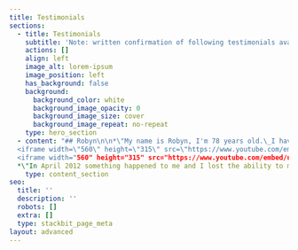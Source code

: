 ```yaml
---
title: Testimonials
sections:
  - title: Testimonials
    subtitle: 'Note: written confirmation of following testimonials available'
    actions: []
    align: left
    image_alt: lorem-ipsum
    image_position: left
    has_background: false
    background:
      background_color: white
      background_image_opacity: 0
      background_image_size: cover
      background_image_repeat: no-repeat
    type: hero_section
  - content: "## Robyn\n\n*\"My name is Robyn, I'm 78 years old.\_I have  had 2 knee replacements, within the last 18 months. My bone structure throughout my body has deteriorated\_so badly, it is inoperable causing constant back pain. I have lost 4 inches (100mm)\_ in height. The pain has become so intense, I really didn't want to live anymore, I had given up wanting to live, and then I met David and decided to have his treatment. With only one treatment, all the pain I was experiencing, disappeared, and hasn't come back. I have given up my walker, and I can honestly feel my body healing. I\_would like to go back to riding horses, and, according to David , that is very possible given time.\"*\n\nRobyn - 23/01/2017\n\n## &#xA;John Ross\n\n*\"I\_\_was diagnosed with an aggressive prostrate cancer in Dec 2012, I underwent treatment from Auckland Hospital which finished in mid Sept. I was\_continuously\_tired, no energy-lethargic, really bad headaches and visiting the toilet up to 35 times\_plus per day,\_ this was\_interrupting\_my sleep big time.\nAfter just 4 visits to David I felt like I'd got my \"Life\" back, tiredness gone, toilet visits drastically reduced, Headaches gone, energy back, sleeping well.*\\\n*My overall body feeling of wellness-feeling good had returned.*\\\n*I was asked by the cancer doctor to do some follow up tests in March 13. which I did , they called me back for the results, they said I was all clear of any cancer. This I already knew !*\\\n*I continued to see David once or twice a month. I am am eternally grateful to David and\_definitely\_recommend his\_Therapy\_/ Healing to any person.\"*\n\nJohn Ross - 17/07/2013\n\n## &#xA;Jennifer\n\n<iframe width=\"560\" height=\"315\" src=\"https://www.youtube.com/embed/NBulU1IBuZw\" title=\"YouTube video player\" frameborder=\"0\" allow=\"accelerometer; autoplay; clipboard-write; encrypted-media; gyroscope; picture-in-picture\" allowfullscreen></iframe>\n\n
  <iframe width=\"560\" height=\"315\" src=\"https://www.youtube.com/embed/Jlb-yfF6hYk\" title=\"YouTube video player\" frameborder=\"0\" allow=\"accelerometer; autoplay; clipboard-write; encrypted-media; gyroscope; picture-in-picture\" allowfullscreen></iframe>\n\n
  <iframe width="560" height="315" src="https://www.youtube.com/embed/uyZXDrnt-1g" title="YouTube video player" frameborder="0" allow="accelerometer; autoplay; clipboard-write; encrypted-media; gyroscope; picture-in-picture" allowfullscreen></iframe>\n\n
  *\"In April 2012 something happened to me and I lost the ability to move the right side of my body. I was very shaky, trembling right hand, arm jolting from the shoulder, trembling right hand. Could not put index finger to nose or out to front. Finger would shake and\_therefore finger would go either side of my nose when trying to touch it. Also putting one finger at a time to meet with thumb. Fingers were shaking too much for them to meet.I was unable to open and shut hand because of pain. Could not clasp. No strength. Could not use hand.My speech was shaky and broken and was having trouble getting words out. I could not have a conversation. My cheek was twitching uncontrollably.\_\\**\n\n*After 4 months the doctors came to the \_conclusion I was suffering from Rassmaston syndrome and I would be suffering with this problem for the rest of my life. My Mum had been to David 23 years previous because she had asthma, which David healed. Thank God she managed to track him down and he was still doing his healing.*\n\n*On the first treatment with David my movement on my right side\_improved out of sight. Also my speech improved and has done so with each treatment I have had.*\n\n*I can now lead a normal life.\"*\n\nJennifer - 2012\n\n## &#xA;Neal\n\n\"*Hi my name is Neal...  \nWhen I came to Dave I had been diagnosed with clinical depression.\_ Dave was a customer of the company I worked for and we had talked about his healing abilities in the past when he knew about previous physical injuries of mine, but I did not believe he could have a machine (\"Rosemary\") that could fix these so did not partake in his claims of healing.  \nWhen he came into work one day I told him I had just been prescribed some anti-depressants and was on about day 3 of taking these, my boss had to be informed of this as the side effects would affect how I was at work and I was concerned for my job in the future.  \nI eventually caved in and visited Dave's treatment room. I simply could not believe how different I felt after that visit and for the first time in 3 months I.felt like socialising again and felt like a brand new person.  \nI threw away the anti-depression pills and in fact have not taken any prescription drugs, ie. antibiotics, since. Dave literally changed and probably saved my life.  \nThis sounds dramatical, but if you have ever suffered from genuine depression you will know that suicide is a real possibility.*\n\n*Thanks Dave you saved my life...*\"\n\n## Suzi\n\n*\"My name is Suzi, I came from Fiji to live in NZ, 25 years ago. I'm a Fiji Indian female. I heard of Dave from one of my friends who said he was doing amazing things. My main problems were :*\n\n*   *Insomnia - couldn't sleep*\n\n*   *sore joints*\n\n*   *back problem*\n\n*   *body was very sore all the time*\n\n*   *forgetfulness - Trouble remembering*\n\n*   *woman problem -\_ Down below*\n\n*   *pain at side of head, felt like something sitting on the side of my head*\n\n*After 4 treatments all problems have disappeared except still slight pain at side of head, which is reducing all the time.\nI'm very pleased to have meet David and now my boyfriend is also having treatment. He also shown amazing improvements.\_\nYours Truly, Suzi\"*\n"
    type: content_section
seo:
  title: ''
  description: ''
  robots: []
  extra: []
  type: stackbit_page_meta
layout: advanced
---
```

